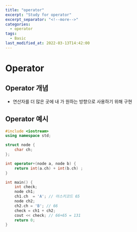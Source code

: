 ```yaml
---
title: "operator"
excerpt: "Study for operator"
excerpt_separator: "<!--more-->"
categories:
  - operator
tags:
  - Basic
last_modified_at: 2022-03-13T14:42:00
---
```

# Operator

##  Operator 개념
- 연산자를 더 많은 곳에 내 가 원하는 방향으로 사용하기 위해 구현

##  Operator 예시
```c++
#include <iostream>
using namespace std;

struct node {
	char ch;
};

int operator+(node a, node b) { 
	return int(a.ch) + int(b.ch) ;
}

int main() {
	int check;
	node ch1;
	ch1.ch	= 'A'; // 아스키코드 65
	node ch2;
	ch2.ch = 'B'; // 66
	check = ch1 + ch2;
	cout << check; // 66+65 = 131
	return 0;
}
```